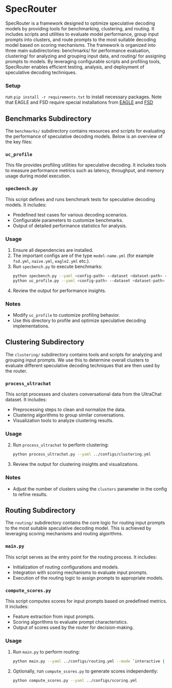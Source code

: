 # SpecRouter
SpecRouter is a framework designed to optimize speculative decoding models by providing tools for benchmarking, clustering, and routing. It includes scripts and utilities to evaluate model performance, group input prompts into clusters, and route prompts to the most suitable decoding model based on scoring mechanisms. The framework is organized into three main subdirectories: benchmarks/ for performance evaluation, clustering/ for analyzing and grouping input data, and routing/ for assigning prompts to models. By leveraging configurable scripts and profiling tools, SpecRouter enables efficient testing, analysis, and deployment of speculative decoding techniques.

### Setup 
run `pip install -r requirements.txt` to install necessary packages. Note that EAGLE and FSD require special installations from [EAGLE](https://github.com/SafeAILab/EAGLE) and [FSD](https://github.com/maxholsman/fsd)

## Benchmarks Subdirectory

The `benchmarks/` subdirectory contains resources and scripts for evaluating the performance of speculative decoding models. Below is an overview of the key files:

### `uc_profile`
This file provides profiling utilities for speculative decoding. It includes tools to measure performance metrics such as latency, throughput, and memory usage during model execution.

### `specbench.py`
This script defines and runs benchmark tests for speculative decoding models. It includes:
- Predefined test cases for various decoding scenarios.
- Configurable parameters to customize benchmarks.
- Output of detailed performance statistics for analysis.

### Usage
1. Ensure all dependencies are installed.
2. The important configs are of the type `model-name.yml` (for example `fsd.yml`, `naive.yml`, `eagle2.yml` etc.). 
2. Run `specbench.py` to execute benchmarks:
    ```bash
    python specbench.py --yaml <config-path> --dataset <dataset-path> --output_dir <out_path>
    python uc_profile.py --yaml <config-path> --dataset <dataset-path> --output_dir <out_path>
    ```
3. Review the output for performance insights.

### Notes
- Modify `uc_profile` to customize profiling behavior.
- Use this directory to profile and optimize speculative decoding implementations.



## Clustering Subdirectory

The `clustering/` subdirectory contains tools and scripts for analyzing and grouping input prompts. We use this to determine overall clusters to evaluate different speculative decoding techniques that are then used by the router. 

### `process_ultrachat`
This script processes and clusters conversational data from the UltraChat dataset. It includes:
- Preprocessing steps to clean and normalize the data.
- Clustering algorithms to group similar conversations.
- Visualization tools to analyze clustering results.

### Usage 
2. Run `process_ultrachat` to perform clustering:
    ```bash
    python process_ultrachat.py --yaml ../configs/clustering.yml
    ```
3. Review the output for clustering insights and visualizations.

### Notes
- Adjust the number of clusters using the `clusters` parameter in the config to refine results.


## Routing Subdirectory

The `routing/` subdirectory contains the core logic for routing input prompts to the most suitable speculative decoding model. This is achieved by leveraging scoring mechanisms and routing algorithms.

### `main.py`
This script serves as the entry point for the routing process. It includes:
- Initialization of routing configurations and models.
- Integration with scoring mechanisms to evaluate input prompts.
- Execution of the routing logic to assign prompts to appropriate models.

### `compute_scores.py`
This script computes scores for input prompts based on predefined metrics. It includes:
- Feature extraction from input prompts.
- Scoring algorithms to evaluate prompt characteristics.
- Output of scores used by the router for decision-making.

### Usage
1. Run `main.py` to perform routing:
    ```bash
    python main.py --yaml ../configs/routing.yml --mode `interactive | benchmark`
    ```
2. Optionally, run `compute_scores.py` to generate scores independently:
    ```bash
    python compute_scores.py --yaml ../configs/scoring.yml
    ```